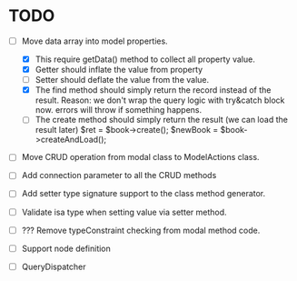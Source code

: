 TODO
====

- [ ] Move data array into model properties.
    - [x] This require getData() method to collect all property value.
    - [x] Getter should inflate the value from property
    - [ ] Setter should deflate the value from the value.
    - [x] The find method should simply return the record instead of
      the result. Reason: we don't wrap the query logic with try&catch
      block now. errors will throw if something happens.
    - [ ] The create method should simply return the result (we can
      load the result later)
            $ret = $book->create();
            $newBook = $book->createAndLoad();

- [ ] Move CRUD operation from modal class to ModelActions class.
- [ ] Add connection parameter to all the CRUD methods
- [ ] Add setter type signature support to the class method generator.
- [ ] Validate isa type when setting value via setter method.
- [ ] ??? Remove typeConstraint checking from modal method code.
- [ ] Support node definition
- [ ] QueryDispatcher

